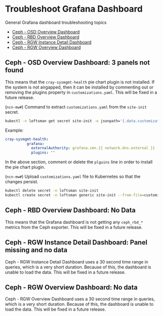 # Troubleshoot Grafana Dashboard

General Grafana dashboard troubleshooting topics

- [Ceph - OSD Overview Dashboard](#ceph---osd-overview-dashboard-3-panels-not-found)
- [Ceph - RBD Overview Dashboard](#ceph---rbd-overview-dashboard-no-data)
- [Ceph - RGW Instance Detail Dashboard](#ceph---rgw-instance-detail-dashboard-panel-missing-and-no-data)
- [Ceph - RGW Overview Dashboard](#ceph---rgw-overview-dashboard-no-data)

## Ceph - OSD Overview Dashboard: 3 panels not found

This means that the `cray-sysmgmt-health` pie chart plugin is not installed.
If the system is not airgapped, then it can be installed by commenting out or removing the plugins property in `customizations.yaml`.
This will be fixed in a future release.

(`ncn-mw#`) Command to extract `customizations.yaml` from the `site-init` secret.

```bash
kubectl -n loftsman get secret site-init -o jsonpath='{.data.customizations\.yaml}' | base64 -d - > customizations.yaml
```

Example:

```yaml
cray-sysmgmt-health:
          grafana:
            externalAuthority: grafana.cmn.{{ network.dns.external }}
            plugins: ""
```

In the above section, comment or delete the `plguins` line in order to install the pie chart plugin.

(`ncn-mw#`) Upload `customizations.yaml` file to Kubernetes so that the changes persist.

```bash
kubectl delete secret -n loftsman site-init
kubectl create secret -n loftsman generic site-init --from-file=customizations.yaml
```

## Ceph - RBD Overview Dashboard: No Data

This means that the Grafana dashboard is not getting any `ceph_rbd_*` metrics from the Ceph exporter.
This will be fixed in a future release.

## Ceph - RGW Instance Detail Dashboard: Panel missing and no data

Ceph - RGW Instance Detail Dashboard uses a 30 second time range in queries, which is a very short duration. Because of this, the dashboard is unable to load the data.
This will be fixed in a future release.

## Ceph - RGW Overview Dashboard: No data

Ceph - RGW Overview Dashboard uses a 30 second time range in queries, which is a very short duration. Because of this, the dashboard is unable to load the data.
This will be fixed in a future release.
